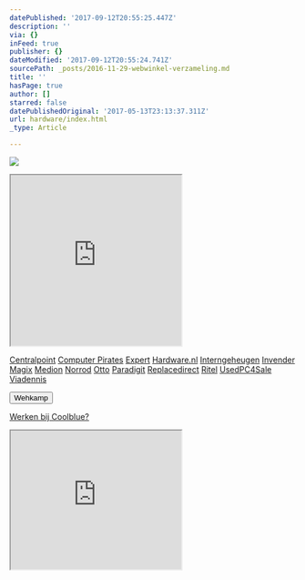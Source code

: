 ```yaml
---
datePublished: '2017-09-12T20:55:25.447Z'
description: ''
via: {}
inFeed: true
publisher: {}
dateModified: '2017-09-12T20:55:24.741Z'
sourcePath: _posts/2016-11-29-webwinkel-verzameling.md
title: ''
hasPage: true
author: []
starred: false
datePublishedOriginal: '2017-05-13T23:13:37.311Z'
url: hardware/index.html
_type: Article

---
```

![](https://the-grid-user-content.s3-us-west-2.amazonaws.com/e4f5c7a1-5645-4150-88af-80872fdd68a7.jpg)

<iframe src="https://the-grid.github.io/ed-userhtml/?g=eJy1V9FumzAUfc9XsEjNWwKGkJA0pOq6TpvUdXvow_oUGfsCVoxBtjOSv5-BZE3Xpks1kBBgC-4959j3cFl8-PT95uHxx62V6owve4vDBTBd9noLbKUS4rCfal3Mbbssy9E1AUWZBKJHgvctjWUCOuyvIo7Fur9csCyxlCTP3onyDMvqeftrhhNQtqDRijW3OoVEMmqXTKyBC4wzG5sUw32OQiR9C3OT4cvDtztLb3QuGTaJld5xCPslozqdI8cptpcpsCTV1cAyoyiXFOTcuTSgbLy0TtDhLMIRHpE864bMIUGXRDQZaYkpmBNZgxwJ0PYVCZE_GTsDnBWXWRgg3w1m9QCHyPOmE1QPZFhfNmFn7GFbSFCq85U0oUEKrKECp40AWoczZ7xC7qrhu9oTvnA_d7Rv_yDommsEWA9ZjawTJof4rfE4RYOkmkNnRnKIfyYN95iGewYNZWAVBpAAWcg8kTjLsMHIKzexCWdk3ZyvihANdLiRfKDCsYecQRw-_LwbmImwinPhXZtNaY6GY_3-QOAMwo85H94DLSHqSCET3yT7_4X231xoYipvo1SaF_viZILCdoRVsa3K1PW82fSoUO_LckjUG-VqSeBhX-Rxznlemsw3xwmWVhvSHGHuuAwICOPcvMiZqOHtbXwvUpEWlUa-N_5LIUrfpdDzJC1pdBy0a5XynEd886pbvGT79HBLTE3AYR2xTZqKSFboBpttQxYBHUVYGD-JDY_aRvwpplE89UkQ0DhGCAIcTCZkfNVIcLCQyolkPErFwXdwZgScI5Oae5HybCKNp7NfsJ9FfBY4ga2eTTsIcTTzvakhqHaCGJgNwuW5LYfrjh1v33Ig97V242jnbs7buRSEYIoCrn2xFdt7CtlCX3La-k6I5PvI_6dGpm16j0i32wJqAVrRB5poLUrzaknvcll9fAyqymYLJpK6axsH3vS8tu2FDI-HiK3IsMfXpgy9hfnm0p0pKLv51_oNzzyW2Q" height="300" style=""></iframe>

[Centralpoint][0]
[Computer Pirates][1]
[Expert][2]
[Hardware.nl][3]
[Interngeheugen][4]
[Invender][5]
[Magix][6]
[Medion][7]
[Norrod][8]
[Otto][9]
[Paradigit][10]
[Replacedirect][11]
[Ritel][12]
[UsedPC4Sale][13]
[Viadennis][14]

<button data-role="cta" style="">Wehkamp</button>

[Werken bij Coolblue?][15]

<iframe src="https://the-grid.github.io/ed-userhtml/?g=eJw9jEEKgCAQAL8i-wBX8VJS_WWTjYwKWRep33coOs4MzFCT5KJG78IjKF-KGzV6LZgqaYRVtUTEJEyaG9sii13PnzHRIbxE753bw1zDXz7r975zHUwDvtvpAbp0KK0" height="244" style=""></iframe>



[0]: http://www.centralpoint.nl/tracker/index.php?tt=534_12_133761_Ned-Web&r=%2F
[1]: http://www.computerpirates.com/
[2]: http://tc.tradetracker.net/?c=5515&m=12&a=133761&u=%2F
[3]: http://www.hardware.nl/
[4]: http://www.interngeheugen.com/tt/?tt=2902_12_133761_Interngeheugen&r=%2F
[5]: http://www.invender.nl/ttiv/index.php?tt=352_12_133761_Invender&r=%2F
[6]: http://www.magix.com/ap/tradetracker/?tt=2074_12_133761_Magix&r=%2F
[7]: http://tc.tradetracker.net/?c=3452&m=12&a=133761
[8]: http://www.norrod.nl/tt/index.aspx?tt=23396_12_133761_Norrod&r=%2F
[9]: http://www.otto.nl/
[10]: http://www.paradigit.nl/tt/index.aspx?tt=5043_12_133761_Paradigit&r=%2F
[11]: http://www.replacedirect.nl/
[12]: http://www.ritel.nl/telecom/?tt=668_12_133761_Ritel&r=%2F
[13]: http://tc.tradetracker.net/?c=20400&m=12&a=133761&r=UsedPC4sale&u=%2F
[14]: http://www.viadennis.nl/computer/?tt=15804_12_133761_Viadennis&r=%2F
[15]: http://creative.prf.hn/creative/camref:1100l3bs3/creativeref:1101l9809/mode:direct